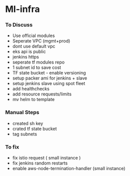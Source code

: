 # MI-infra


### To Discuss
* Use official modules
* Seperate VPC (mgmt+prod)
* dont use default vpc
* eks api is public
* jenkins https
* seperate tf modules repo
* 1 subnet id to save cost
* TF state bucket - enable versioning
* setup packer ami for jenkins + slave
* setup jenkins slave using spot fleet
* add healthchecks
* add resource requests/limits
* mv helm to template




### Manual Steps
* created sh key
* crated tf state bucket
* tag subnets

### To fix
* fix istio request ( small instance )
* fix jenkins random restarts
* enable aws-node-termination-handler (small instance)

